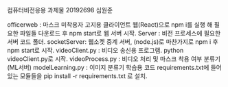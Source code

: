 컴퓨터비전응용 과제물
20192698 심원준

officerweb : 마스크 미착용자 고지용 클라이언트 웹(React)으로 npm i를 실행 해 필요한 파일들 다운로드 후 npm start로 웹 서버 시작.
Server : 비전 프로세스에 필요한 서버 코드 폴더.
socketServer: 웹소켓 중계 서버, (node.js)로 마찬가지로 npm i 후 npm start로 시작.
videoClient.py : 비디오 송신용 프로그램. python videoClient.py로 시작.
videoProcess.py : 비디오 처리 및 마스크 착용 여부 분류기(ML서버)
modelLearning.py : 이미지 분류기 학습용 코드
requirements.txt에 들어있는 모듈들을 pip install -r requirements.txt 로 설치.